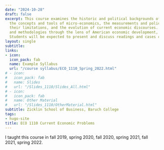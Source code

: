 ```yaml
---
date: "2024-10-28"
draft: false
excerpt: This course examines the historic and political backgrounds of economic thought, 
  the concepts and tools of micro-economics, the measurements and policies of macro-economics, 
  their limitations, and the evolution of current economic discourses. This course will view issues
  and methodologies through the lens of American economic development, and selected world economic experience. 
  Students will be expected to present and discuss readings and cases concerning assigned texts and materials.
layout: single
subtitle: 
links:
- icon: 
  icon_pack: fab
  name: Example Syllabus
  url: "/course syllabus/ECO_1110_Spring_2022.html"
# - icon: 
#   icon_pack: fab
#   name: Slides
#   url: "/Slides_1110/Slides_All.html"
# - icon: 
#   icon_pack: fab
#   name: Other Material
#   url: "/Slides_1110/OtherMaterial.html"  
subtitle: Zicklin School of Business, Baruch College
tags:
- hugo-site
title: ECO 1110 Current Economic Problems
---
```


I taught this course in fall 2019, spring 2020, fall 2020, spring 2021, fall 2021, spring 2022.